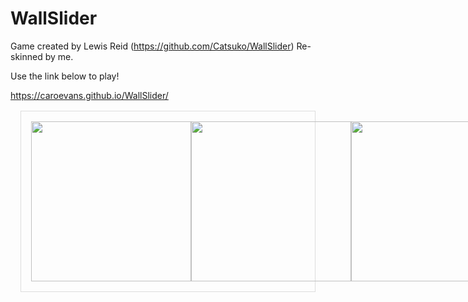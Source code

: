 # WallSlider

Game created by Lewis Reid (https://github.com/Catsuko/WallSlider)
Re-skinned by me.

Use the link below to play!

https://caroevans.github.io/WallSlider/

<div style="display: flex; border: solid #DDD 1px; justify-content: space-evenly; padding: 1rem; margin: 1rem;">
  <img src="early-gameplay.gif" height="256" />
  <img src="gameplay.gif" height="256" />
  <img src="gameplay-with-pipes.gif" height="256" />
</div>
